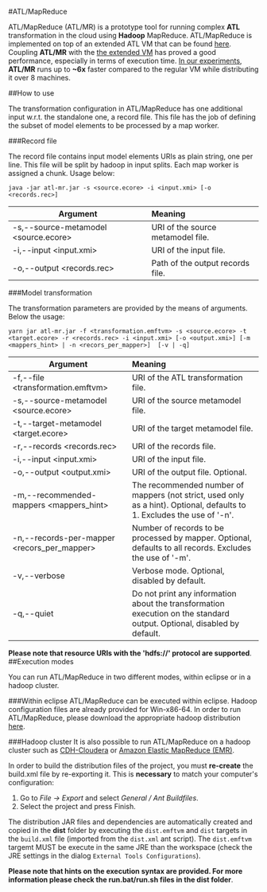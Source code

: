 #ATL/MapReduce

ATL/MapReduce (ATL/MR) is a prototype tool for running complex **ATL** transformation in the cloud using **Hadoop** MapReduce.
ATL/MapReduce is implemented on top  of an extended ATL VM that can be found [here](https://github.com/atlanmod/org.eclipse.atl.atlMR/tree/master).
Coupling **ATL/MR** with the [the extended VM](https://github.com/atlanmod/org.eclipse.atl.atlMR/tree/master) has proved a good performance, especially in terms of execution time. [In our experiments](http://www.emn.fr/z-info/atlanmod/index.php/Image:Atlmr-experiments-raw-data.zip), **ATL/MR** runs up to **~6x** faster compared to the regular VM while distributing it over 8 machines.  

##How to use

The transformation configuration in ATL/MapReduce has one additional input w.r.t. the standalone one, a record file. 
This file has the job of  defining the subset of model elements to be processed by a map worker.

###Record file 

The record file contains input model elements URIs as plain string, one per line. This file will be split by hadoop in input splits. Each map worker is assigned a chunk. Usage below:

``java -jar atl-mr.jar -s <source.ecore> -i <input.xmi> [-o <records.rec>]``

  Argument                            |  Meaning
 -------------------------------------|:-----------------------------------
 -s,--source-metamodel <source.ecore> |  URI of the source metamodel file.
 -i,--input <input.xmi>               |  URI of the input file.
 -o,--output <records.rec>            |  Path of the output records file.

###Model transformation

The transformation parameters are provided by the means of arguments. Below the usage:

``yarn jar atl-mr.jar -f <transformation.emftvm> -s <source.ecore> -t <target.ecore> -r <records.rec> -i <input.xmi> [-o <output.xmi>] [-m <mappers_hint> | -n <recors_per_mapper>]  [-v | -q]``
 
  Argument                                    |  Meaning
 ---------------------------------------------|:-----------------------------------
 -f,--file <transformation.emftvm>            | URI of the ATL transformation file.       
 -s,--source-metamodel <source.ecore>         | URI of the source metamodel file.
 -t,--target-metamodel <target.ecore>         | URI of the target metamodel file.
 -r,--records <records.rec>                   | URI of the records file.
 -i,--input <input.xmi>                       | URI of the input file.
 -o,--output <output.xmi>                     | URI of the output file. Optional.
 -m,--recommended-mappers <mappers_hint>      | The recommended number of mappers (not strict, used only as a hint). Optional, defaults to 1. Excludes the use of '-n'.
 -n,--records-per-mapper <recors_per_mapper>  | Number of records to be processed by mapper. Optional, defaults to all records. Excludes the use of '-m'.
 -v,--verbose                                 | Verbose mode. Optional, disabled by default.
 -q,--quiet                                   |  Do not print any information about the transformation execution on the standard output. Optional, disabled by default.

**Please note that resource URIs with the 'hdfs://' protocol are supported**. 
##Execution modes

You can run ATL/MapReduce in two different modes, within eclipse or in a hadoop cluster.

###Within eclipse 
ATL/MapReduce can be executed within eclipse. Hadoop configuration files are already provided for Win-x86-64. 
In order to run ATL/MapReduce, please download the appropriate hadoop distribution [here](http://hadoop.apache.org/releases.html).

###Hadoop cluster 
It is also possible to run ATL/MapReduce on a hadoop cluster such as [CDH-Cloudera](http://www.cloudera.com/content/cloudera/en/products-and-services/cdh.html) or [Amazon Elastic MapReduce (EMR)](http://aws.amazon.com/fr/elasticmapreduce/).

In order to build the distribution files of the project, you must **re-create** the build.xml file by re-exporting it.
This is **necessary** to match your computer's configuration:

1. Go to *File -> Export* and select *General / Ant Buildfiles*.
2. Select  the project and press Finish.

The distribution JAR files and dependencies are automatically created and copied in the **dist** folder by executing the ``dist.emftvm`` and ``dist`` targets in the ``build.xml`` file (imported from the ``dist.xml`` ant script). The ``dist.emftvm`` targemt MUST be execute in the same JRE than the workspace (check the JRE settings in the dialog ``External Tools Configurations``).

**Please note that hints on the execution syntax are provided. For more information please check the run.bat/run.sh files in the dist folder**.


